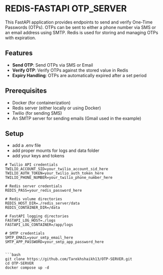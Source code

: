 # REDIS-FASTAPI OTP_SERVER

This FastAPI application provides endpoints to send and verify One-Time Passwords (OTPs). OTPs can be sent to either a phone number via SMS or an email address using SMTP. Redis is used for storing and managing OTPs with expiration.

## Features

- **Send OTP**: Send OTPs via SMS or Email
- **Verify OTP**: Verify OTPs against the stored value in Redis
- **Expiry Handling**: OTPs are automatically expired after a set period

## Prerequisites

- Docker (for containerization)
- Redis server (either locally or using Docker)
- Twilio (for sending SMS)
- An SMTP server for sending emails (Gmail used in the example)

## Setup

- add a .env file
- add proper mounts for logs and data folder
- add your keys and tokens

```env
# Twilio API credentials
TWILIO_ACCOUNT_SID=your_twilio_account_sid_here
TWILIO_AUTH_TOKEN=your_twilio_auth_token_here
TWILIO_PHONE_NUMBER=your_twilio_phone_number_here

# Redis server credentials
REDIS_PASS=your_redis_password_here

# Redis volume directories
REDIS_HOST_DIR=./redis_server/data
REDIS_CONTAINER_DIR=/data

# FastAPI logging directories
FASTAPI_LOG_HOST=./logs
FASTAPI_LOG_CONTAINER=/app/logs

# SMTP credentials
SMTP_EMAIL=your_smtp_email_here
SMTP_APP_PASSWORD=your_smtp_app_password_here


```bash
git clone https://github.com/Tarekhshaikh13/OTP-SERVER.git
cd OTP-SERVER
docker compose up -d




